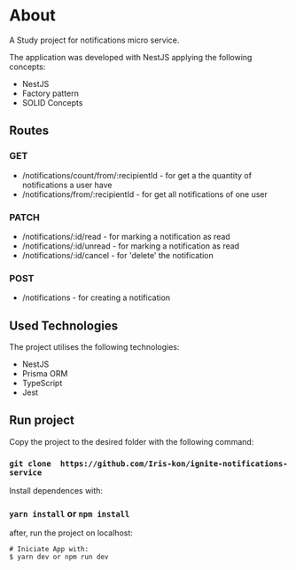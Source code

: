 # About

A Study project for notifications micro service.

The application was developed with NestJS applying the following concepts:
<ul>
  <li>NestJS</li>
  <li>Factory  pattern</li> 
  <li>SOLID Concepts</li>
</ul>

## Routes
### GET
<ul>
  <li>/notifications/count/from/:recipientId - for get a the quantity of notifications a user have</li>
  <li>/notifications/from/:recipientId - for get all notifications of one user</li> 
</ul>

### PATCH
<ul>
  <li>/notifications/:id/read - for marking a notification as read</li>
  <li>/notifications/:id/unread - for marking a notification as read</li>
  <li>/notifications/:id/cancel - for 'delete' the notification</li>
</ul>

### POST
<ul>
  <li>/notifications - for creating a notification</li>
</ul>

## Used Technologies
The project utilises the following technologies:
<ul>
  <li>NestJS</li>
  <li>Prisma ORM</li>
  <li>TypeScript</li>
  <li>Jest</li>
</ul>

## Run project
Copy the project to the desired folder with the following command:

### `git clone  https://github.com/Iris-kon/ignite-notifications-service`

Install dependences with:

### `yarn install` or `npm install`

after, run the project on localhost:

```
# Iniciate App with:
$ yarn dev or npm run dev
```

